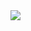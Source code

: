 <img src="https://media.licdn.com/dms/image/C5603AQGtHHL40T7ITg/profile-displayphoto-shrink_800_800/0/1521061472176?e=2147483647&v=beta&t=PtFQOLSbA2KaSqYcpITRgxWtTbzy1UfonsWKIwcqgkA"/>
